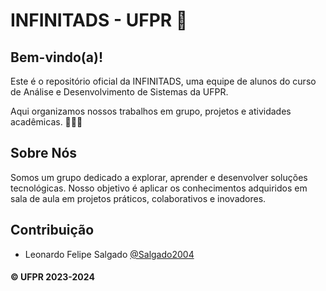# INFINITADS - UFPR 🚀

## Bem-vindo(a)!

Este é o repositório oficial da INFINITADS, uma equipe de alunos do curso de Análise e Desenvolvimento de Sistemas da UFPR. 

Aqui organizamos nossos trabalhos em grupo, projetos e atividades acadêmicas. 👨‍🎓📘

## Sobre Nós

Somos um grupo dedicado a explorar, aprender e desenvolver soluções tecnológicas. Nosso objetivo é aplicar os conhecimentos adquiridos em sala de aula em projetos práticos, colaborativos e inovadores.

## Contribuição

- Leonardo Felipe Salgado [@Salgado2004](https://github.com/salgado2004)

#### &copy; UFPR 2023-2024
